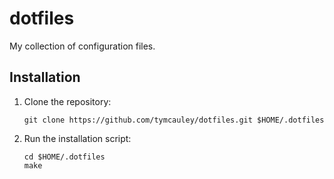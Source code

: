 # dotfiles

My collection of configuration files.

## Installation

1. Clone the repository:

   ```console
   git clone https://github.com/tymcauley/dotfiles.git $HOME/.dotfiles
   ```

2. Run the installation script:

   ```console
   cd $HOME/.dotfiles
   make
   ```
